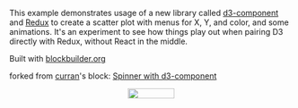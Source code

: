 This example demonstrates usage of a new library called [d3-component](https://github.com/curran/d3-component) and [Redux](http://redux.js.org/) to create a scatter plot with menus for X, Y, and color, and some animations. It's an experiment to see how things play out when pairing D3 directly with Redux, without React in the middle.

Built with [blockbuilder.org](http://blockbuilder.org)

forked from <a href='http://bl.ocks.org/curran/'>curran</a>'s block: <a href='http://bl.ocks.org/curran/685fa8300650c4324d571c6b0ecc55de'>Spinner with d3-component</a>

<!-- Start of SimpleHitCounter Code -->
<div align="center"><img src="http://simplehitcounter.com/hit.php?uid=2240182&f=16777215&b=0" border="0" height="18" width="83"></a></div>
<!-- End of SimpleHitCounter Code -->